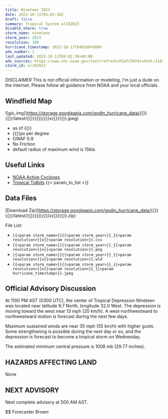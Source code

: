 ```yaml
---
title: Nineteen 2023
date: 2023-10-11T04:02:30Z
draft: false
summary: Tropical System al192023
disable_share: true
storm_name: nineteen
storm_year: 2023
resolution: 100
hurricane_timestamp: 2023-10-11T040200+0000
adv_number: 1
last_updated: 2023-10-11T04:02:30+00:00
adv_sources: https://www.nhc.noaa.gov/text/refresh/MIATCPAT4+shtml/110240.shtml;https://www.nhc.noaa.gov/refresh/graphics_at4+shtml/024148.shtml?cone
storm_id: al192023
---
```

*DISCLAIMER* This is not official information or modeling, I'm just a dude on the internet.  Please follow all guidance from NOAA and your local officials.

## Windfield Map
![gis_img](https://storage.googleapis.com/godin_hurricane_data/{{<param storm_name>}}{{<param storm_year>}}/latest/{{<param storm_name>}}{{<param storm_year>}}_{{<param resolution>}}x{{<param resolution>}}_{{<param hurricane_timestamp>}}.jpeg)

- as of {{<param last_updated>}}
- {{<param resolution>}}px per degree
- GWAF 0.9
- No Friction
- default radius of maximum wind is 15kts

## Useful Links
- [NOAA Active Cyclones](https://www.nhc.noaa.gov/)
- [Tropical Tidbits](https://www.tropicaltidbits.com/storminfo/)
{{< param_to_list >}}

## Data Files
[Download Zip](https://storage.googleapis.com/godin_hurricane_data/{{<param storm_name>}}{{<param storm_year>}}/latest/{{<param storm_name>}}{{<param storm_year>}}_{{<param resolution>}}x{{<param resolution>}}_{{<param hurricane_timestamp>}}.zip)

File List:
- `{{<param storm_name>}}{{<param storm_year>}}_{{<param resolution>}}x{{<param resolution>}}.csv`
- `{{<param storm_name>}}{{<param storm_year>}}_{{<param resolution>}}x{{<param resolution>}}.png`
- `{{<param storm_name>}}{{<param storm_year>}}_{{<param resolution>}}x{{<param resolution>}}.wld`
- `{{<param storm_name>}}{{<param storm_year>}}_{{<param resolution>}}x{{<param resolution>}}_{{<param hurricane_timestamp>}}.jpeg`


## Official Advisory Discussion
At 1100 PM AST (0300 UTC), the center of Tropical Depression
Nineteen was located near latitude 9.7 North, longitude 32.0 West.
The depression is moving toward the west near 13 mph (20 km/h).  A 
west-northwestward to northwestward motion is forecast during the 
next few days. 
 
Maximum sustained winds are near 35 mph (55 km/h) with higher gusts.
Some strengthening is possible during the next day or so, and the 
depression is forecast to become a tropical storm on Wednesday. 

The estimated minimum central pressure is 1008 mb (29.77 inches).
 
 
HAZARDS AFFECTING LAND
----------------------
None
 
 
NEXT ADVISORY
-------------
Next complete advisory at 500 AM AST.
 
$$
Forecaster Brown
